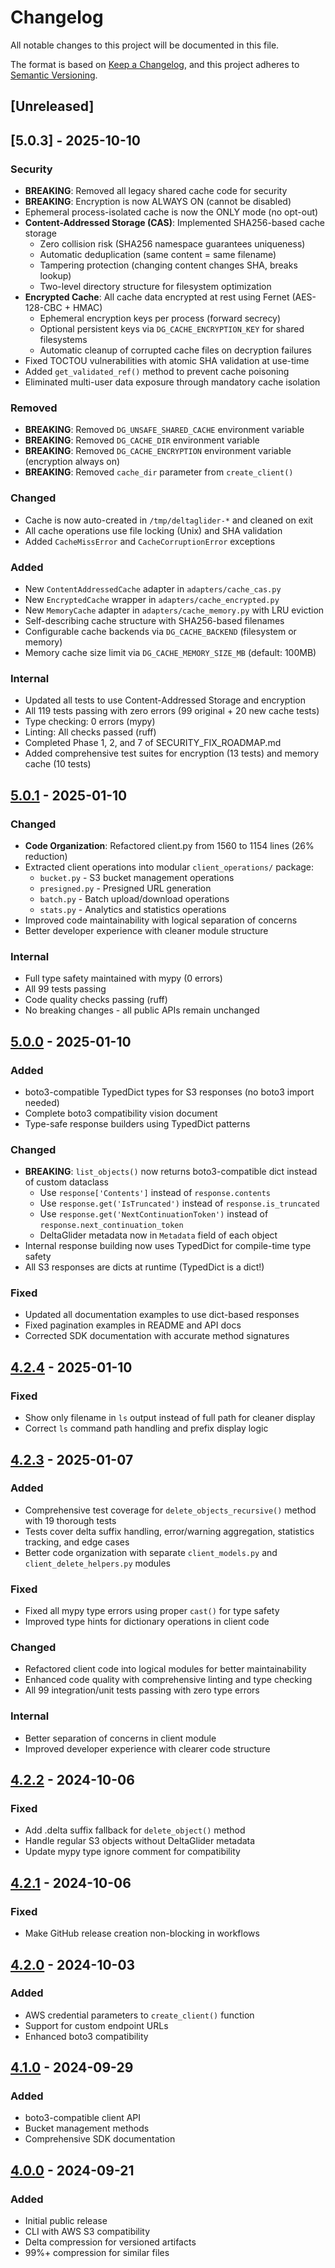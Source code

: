 # Changelog

All notable changes to this project will be documented in this file.

The format is based on [Keep a Changelog](https://keepachangelog.com/en/1.0.0/),
and this project adheres to [Semantic Versioning](https://semver.org/spec/v2.0.0.html).

## [Unreleased]

## [5.0.3] - 2025-10-10

### Security
- **BREAKING**: Removed all legacy shared cache code for security
- **BREAKING**: Encryption is now ALWAYS ON (cannot be disabled)
- Ephemeral process-isolated cache is now the ONLY mode (no opt-out)
- **Content-Addressed Storage (CAS)**: Implemented SHA256-based cache storage
  - Zero collision risk (SHA256 namespace guarantees uniqueness)
  - Automatic deduplication (same content = same filename)
  - Tampering protection (changing content changes SHA, breaks lookup)
  - Two-level directory structure for filesystem optimization
- **Encrypted Cache**: All cache data encrypted at rest using Fernet (AES-128-CBC + HMAC)
  - Ephemeral encryption keys per process (forward secrecy)
  - Optional persistent keys via `DG_CACHE_ENCRYPTION_KEY` for shared filesystems
  - Automatic cleanup of corrupted cache files on decryption failures
- Fixed TOCTOU vulnerabilities with atomic SHA validation at use-time
- Added `get_validated_ref()` method to prevent cache poisoning
- Eliminated multi-user data exposure through mandatory cache isolation

### Removed
- **BREAKING**: Removed `DG_UNSAFE_SHARED_CACHE` environment variable
- **BREAKING**: Removed `DG_CACHE_DIR` environment variable
- **BREAKING**: Removed `DG_CACHE_ENCRYPTION` environment variable (encryption always on)
- **BREAKING**: Removed `cache_dir` parameter from `create_client()`

### Changed
- Cache is now auto-created in `/tmp/deltaglider-*` and cleaned on exit
- All cache operations use file locking (Unix) and SHA validation
- Added `CacheMissError` and `CacheCorruptionError` exceptions

### Added
- New `ContentAddressedCache` adapter in `adapters/cache_cas.py`
- New `EncryptedCache` wrapper in `adapters/cache_encrypted.py`
- New `MemoryCache` adapter in `adapters/cache_memory.py` with LRU eviction
- Self-describing cache structure with SHA256-based filenames
- Configurable cache backends via `DG_CACHE_BACKEND` (filesystem or memory)
- Memory cache size limit via `DG_CACHE_MEMORY_SIZE_MB` (default: 100MB)

### Internal
- Updated all tests to use Content-Addressed Storage and encryption
- All 119 tests passing with zero errors (99 original + 20 new cache tests)
- Type checking: 0 errors (mypy)
- Linting: All checks passed (ruff)
- Completed Phase 1, 2, and 7 of SECURITY_FIX_ROADMAP.md
- Added comprehensive test suites for encryption (13 tests) and memory cache (10 tests)

## [5.0.1] - 2025-01-10

### Changed
- **Code Organization**: Refactored client.py from 1560 to 1154 lines (26% reduction)
- Extracted client operations into modular `client_operations/` package:
  - `bucket.py` - S3 bucket management operations
  - `presigned.py` - Presigned URL generation
  - `batch.py` - Batch upload/download operations
  - `stats.py` - Analytics and statistics operations
- Improved code maintainability with logical separation of concerns
- Better developer experience with cleaner module structure

### Internal
- Full type safety maintained with mypy (0 errors)
- All 99 tests passing
- Code quality checks passing (ruff)
- No breaking changes - all public APIs remain unchanged

## [5.0.0] - 2025-01-10

### Added
- boto3-compatible TypedDict types for S3 responses (no boto3 import needed)
- Complete boto3 compatibility vision document
- Type-safe response builders using TypedDict patterns

### Changed
- **BREAKING**: `list_objects()` now returns boto3-compatible dict instead of custom dataclass
  - Use `response['Contents']` instead of `response.contents`
  - Use `response.get('IsTruncated')` instead of `response.is_truncated`
  - Use `response.get('NextContinuationToken')` instead of `response.next_continuation_token`
  - DeltaGlider metadata now in `Metadata` field of each object
- Internal response building now uses TypedDict for compile-time type safety
- All S3 responses are dicts at runtime (TypedDict is a dict!)

### Fixed
- Updated all documentation examples to use dict-based responses
- Fixed pagination examples in README and API docs
- Corrected SDK documentation with accurate method signatures

## [4.2.4] - 2025-01-10

### Fixed
- Show only filename in `ls` output instead of full path for cleaner display
- Correct `ls` command path handling and prefix display logic

## [4.2.3] - 2025-01-07

### Added
- Comprehensive test coverage for `delete_objects_recursive()` method with 19 thorough tests
- Tests cover delta suffix handling, error/warning aggregation, statistics tracking, and edge cases
- Better code organization with separate `client_models.py` and `client_delete_helpers.py` modules

### Fixed
- Fixed all mypy type errors using proper `cast()` for type safety
- Improved type hints for dictionary operations in client code

### Changed
- Refactored client code into logical modules for better maintainability
- Enhanced code quality with comprehensive linting and type checking
- All 99 integration/unit tests passing with zero type errors

### Internal
- Better separation of concerns in client module
- Improved developer experience with clearer code structure

## [4.2.2] - 2024-10-06

### Fixed
- Add .delta suffix fallback for `delete_object()` method
- Handle regular S3 objects without DeltaGlider metadata
- Update mypy type ignore comment for compatibility

## [4.2.1] - 2024-10-06

### Fixed
- Make GitHub release creation non-blocking in workflows

## [4.2.0] - 2024-10-03

### Added
- AWS credential parameters to `create_client()` function
- Support for custom endpoint URLs
- Enhanced boto3 compatibility

## [4.1.0] - 2024-09-29

### Added
- boto3-compatible client API
- Bucket management methods
- Comprehensive SDK documentation

## [4.0.0] - 2024-09-21

### Added
- Initial public release
- CLI with AWS S3 compatibility
- Delta compression for versioned artifacts
- 99%+ compression for similar files

[5.0.1]: https://github.com/beshu-tech/deltaglider/compare/v5.0.0...v5.0.1
[5.0.0]: https://github.com/beshu-tech/deltaglider/compare/v4.2.4...v5.0.0
[4.2.4]: https://github.com/beshu-tech/deltaglider/compare/v4.2.3...v4.2.4
[4.2.3]: https://github.com/beshu-tech/deltaglider/compare/v4.2.2...v4.2.3
[4.2.2]: https://github.com/beshu-tech/deltaglider/compare/v4.2.1...v4.2.2
[4.2.1]: https://github.com/beshu-tech/deltaglider/compare/v4.2.0...v4.2.1
[4.2.0]: https://github.com/beshu-tech/deltaglider/compare/v4.1.0...v4.2.0
[4.1.0]: https://github.com/beshu-tech/deltaglider/compare/v4.0.0...v4.1.0
[4.0.0]: https://github.com/beshu-tech/deltaglider/releases/tag/v4.0.0
